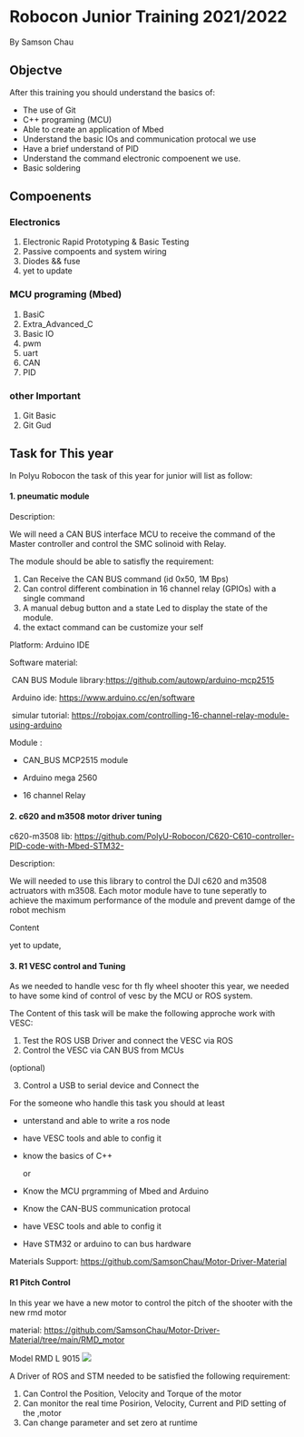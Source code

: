 # Robocon Junior Training 2021/2022
By Samson Chau 

## Objectve 

After this training you should understand the basics of:

* The use of Git
* C++ programing (MCU)
* Able to create an application of Mbed 
* Understand the basic IOs and communication protocal we use 
* Have a brief understand of PID
* Understand the command electronic compoenent we use.
* Basic soldering 

## Compoenents

### Electronics 

1. Electronic Rapid Prototyping & Basic Testing
2. Passive compoents and system wiring
3. Diodes && fuse
4. yet to update

### MCU programing (Mbed)

1. BasiC 
2. Extra_Advanced_C
3. Basic IO
4. pwm
5. uart
6. CAN
7. PID

### other Important

1. Git Basic
2. Git Gud

## Task for This year 

In Polyu Robocon the task of this year for junior will list as follow:

#### 1. pneumatic module 

Description:

We will need a CAN BUS interface MCU to receive the command of the Master controller and control the SMC solinoid with Relay.

The module should be able to satisfly the requirement:

1. Can Receive the  CAN BUS command (id 0x50, 1M Bps) 
2. Can control different combination in 16 channel relay (GPIOs)  with a single command 
3. A manual debug button and a state Led to display the state of the module.
4. the extact command can be customize your self

Platform: Arduino IDE 

Software material:

​	CAN BUS Module library:https://github.com/autowp/arduino-mcp2515

​	Arduino ide: https://www.arduino.cc/en/software

​	simular tutorial: https://robojax.com/controlling-16-channel-relay-module-using-arduino

Module :

* CAN_BUS MCP2515 module

* Arduino mega 2560

* 16 channel Relay 

  

#### 2. c620 and m3508 motor driver tuning 

c620-m3508 lib: https://github.com/PolyU-Robocon/C620-C610-controller-PID-code-with-Mbed-STM32-

Description:

We will needed to use this library to control the DJI c620 and m3508 actruators with m3508. Each motor module have to tune seperatly to achieve the maximum performance of the module and prevent damge of the robot mechism 

Content 

yet to update,



#### 3. R1 VESC control and Tuning 

As we needed to handle vesc for th fly wheel shooter this year, we needed to have some kind of control of vesc by the MCU or ROS system. 

The Content of this task will be make the following approche work  with VESC:

1. Test the ROS USB Driver and connect the VESC via ROS
2. Control the VESC via CAN BUS from MCUs

(optional)

3. Control a USB to serial device and Connect the  

For the someone who handle this task you should at least

* unterstand and able to write a ros node

* have VESC tools and able to config it 

* know the basics of C++ 

  or 

* Know the MCU prgramming of Mbed and Arduino

* Know the CAN-BUS communication protocal 

* have VESC tools and able to config it 

* Have STM32 or arduino to can bus hardware

Materials Support: https://github.com/SamsonChau/Motor-Driver-Material

#### R1 Pitch Control 

In this year we have a new motor to control the pitch of the shooter with the new rmd motor

material: https://github.com/SamsonChau/Motor-Driver-Material/tree/main/RMD_motor

Model RMD L 9015 ![](https://github.com/SamsonChau/Robocon_Training_2021-2022_backup/pic/RMD_L_9015.jpg)

  





A Driver of ROS and STM needed to be satisfied the following requirement:

1. Can Control the Position, Velocity and Torque of the motor 
2. Can monitor the real time Posirion, Velocity, Current and PID setting of the ,motor 
3. Can change parameter and set zero at  runtime 
